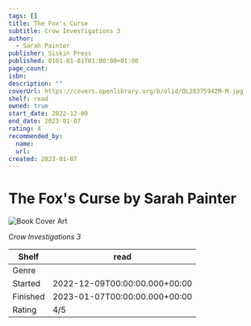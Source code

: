 ```yaml
---
tags: []
title: The Fox's Curse
subtitle: Crow Investigations 3
author:
  - Sarah Painter
publisher: Siskin Press
published: 0101-01-01T01:00:00+01:00
page_count:
isbn:
description: ""
coverUrl: https://covers.openlibrary.org/b/olid/OL28375942M-M.jpg
shelf: read
owned: true
start_date: 2022-12-09
end_date: 2023-01-07
rating: 4
recommended_by:
  name:
  url:
created: 2023-01-07
---
```


# The Fox's Curse by Sarah Painter

![Book Cover Art](https://covers.openlibrary.org/b/olid/OL28375942M-M.jpg)

_Crow Investigations 3_

| Shelf | read |
| --- | --- |
| Genre |  |
| Started | 2022-12-09T00:00:00.000+00:00 |
| Finished | 2023-01-07T00:00:00.000+00:00 |
| Rating | 4/5 |

